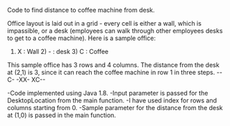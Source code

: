 Code to find distance to coffee machine from desk.

Office layout is laid out in a grid - every cell is either a wall, which is impassible, or a desk (employees can walk through other employees desks to get to a coffee machine). Here is a sample office:
1) X : Wall 2) - : desk 3) C : Coffee

This sample office has 3 rows and 4 columns. The distance from the desk at (2,1) is 3, since it can reach the coffee machine in row 1 in three steps.
--C-
-XX-
XC--

-Code implemented using Java 1.8.
-Input parameter is passed for the DesktopLocation from the main function. 
-I have used index for rows and columns starting from 0. 
-Sample parameter for the distance from the desk at (1,0) is passed in the main function.
